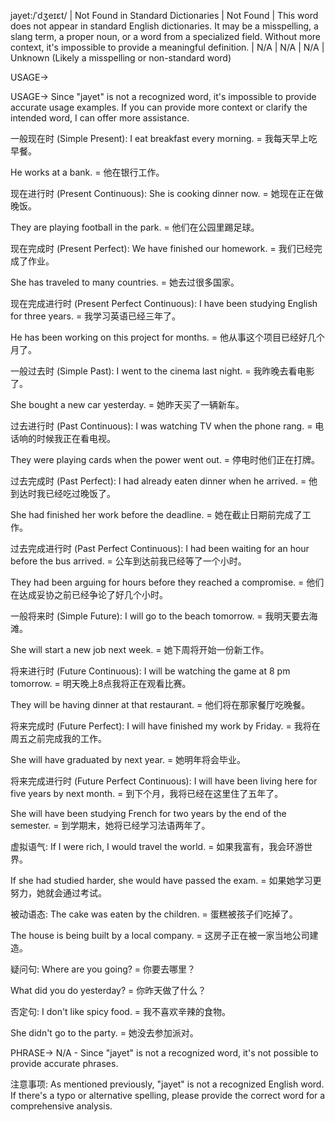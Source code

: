 jayet:/ˈdʒeɪɛt/ | Not Found in Standard Dictionaries |  Not Found | This word does not appear in standard English dictionaries. It may be a misspelling, a slang term, a proper noun, or a word from a specialized field.  Without more context, it's impossible to provide a meaningful definition. |  N/A | N/A | N/A | Unknown (Likely a misspelling or non-standard word)


USAGE->

USAGE->
Since "jayet" is not a recognized word, it's impossible to provide accurate usage examples. If you can provide more context or clarify the intended word, I can offer more assistance.


一般现在时 (Simple Present):
I eat breakfast every morning. = 我每天早上吃早餐。

He works at a bank. = 他在银行工作。


现在进行时 (Present Continuous):
She is cooking dinner now. = 她现在正在做晚饭。

They are playing football in the park. = 他们在公园里踢足球。


现在完成时 (Present Perfect):
We have finished our homework. = 我们已经完成了作业。

She has traveled to many countries. = 她去过很多国家。


现在完成进行时 (Present Perfect Continuous):
I have been studying English for three years. = 我学习英语已经三年了。

He has been working on this project for months. = 他从事这个项目已经好几个月了。


一般过去时 (Simple Past):
I went to the cinema last night. = 我昨晚去看电影了。

She bought a new car yesterday. = 她昨天买了一辆新车。


过去进行时 (Past Continuous):
I was watching TV when the phone rang. = 电话响的时候我正在看电视。

They were playing cards when the power went out. = 停电时他们正在打牌。


过去完成时 (Past Perfect):
I had already eaten dinner when he arrived. = 他到达时我已经吃过晚饭了。

She had finished her work before the deadline. = 她在截止日期前完成了工作。


过去完成进行时 (Past Perfect Continuous):
I had been waiting for an hour before the bus arrived. = 公车到达前我已经等了一个小时。

They had been arguing for hours before they reached a compromise. = 他们在达成妥协之前已经争论了好几个小时。


一般将来时 (Simple Future):
I will go to the beach tomorrow. = 我明天要去海滩。

She will start a new job next week. = 她下周将开始一份新工作。


将来进行时 (Future Continuous):
I will be watching the game at 8 pm tomorrow. = 明天晚上8点我将正在观看比赛。

They will be having dinner at that restaurant. = 他们将在那家餐厅吃晚餐。


将来完成时 (Future Perfect):
I will have finished my work by Friday. = 我将在周五之前完成我的工作。

She will have graduated by next year. = 她明年将会毕业。


将来完成进行时 (Future Perfect Continuous):
I will have been living here for five years by next month. = 到下个月，我将已经在这里住了五年了。

She will have been studying French for two years by the end of the semester. = 到学期末，她将已经学习法语两年了。


虚拟语气:
If I were rich, I would travel the world. = 如果我富有，我会环游世界。

If she had studied harder, she would have passed the exam. = 如果她学习更努力，她就会通过考试。


被动语态:
The cake was eaten by the children. = 蛋糕被孩子们吃掉了。

The house is being built by a local company. = 这房子正在被一家当地公司建造。


疑问句:
Where are you going? = 你要去哪里？

What did you do yesterday? = 你昨天做了什么？


否定句:
I don't like spicy food. = 我不喜欢辛辣的食物。

She didn't go to the party. = 她没去参加派对。



PHRASE->
N/A - Since "jayet" is not a recognized word, it's not possible to provide accurate phrases.


注意事项:
As mentioned previously, "jayet" is not a recognized English word. If there's a typo or alternative spelling, please provide the correct word for a comprehensive analysis.
